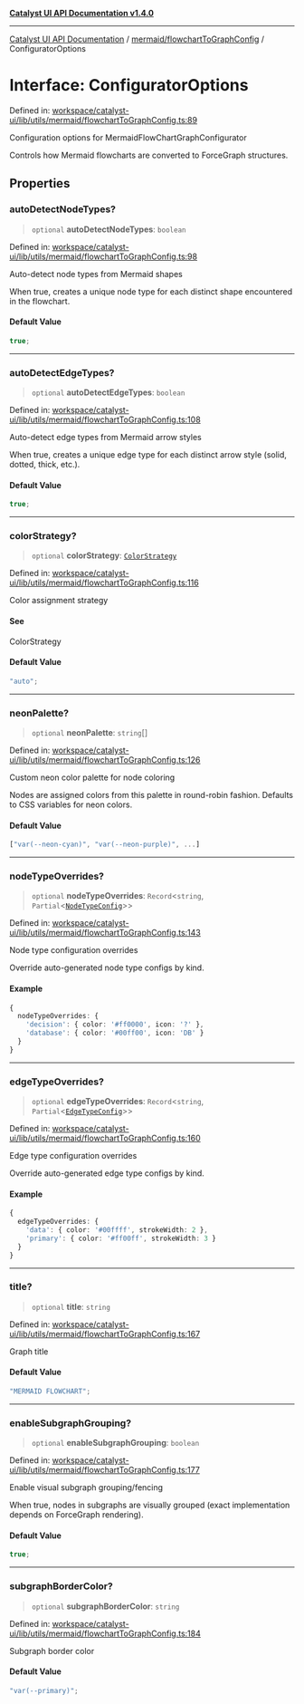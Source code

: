 [**Catalyst UI API Documentation v1.4.0**](../../../README.md)

---

[Catalyst UI API Documentation](../../../README.md) / [mermaid/flowchartToGraphConfig](../README.md) / ConfiguratorOptions

# Interface: ConfiguratorOptions

Defined in: [workspace/catalyst-ui/lib/utils/mermaid/flowchartToGraphConfig.ts:89](https://github.com/TheBranchDriftCatalyst/catalyst-ui/blob/main/lib/utils/mermaid/flowchartToGraphConfig.ts#L89)

Configuration options for MermaidFlowChartGraphConfigurator

Controls how Mermaid flowcharts are converted to ForceGraph structures.

## Properties

### autoDetectNodeTypes?

> `optional` **autoDetectNodeTypes**: `boolean`

Defined in: [workspace/catalyst-ui/lib/utils/mermaid/flowchartToGraphConfig.ts:98](https://github.com/TheBranchDriftCatalyst/catalyst-ui/blob/main/lib/utils/mermaid/flowchartToGraphConfig.ts#L98)

Auto-detect node types from Mermaid shapes

When true, creates a unique node type for each distinct shape
encountered in the flowchart.

#### Default Value

```ts
true;
```

---

### autoDetectEdgeTypes?

> `optional` **autoDetectEdgeTypes**: `boolean`

Defined in: [workspace/catalyst-ui/lib/utils/mermaid/flowchartToGraphConfig.ts:108](https://github.com/TheBranchDriftCatalyst/catalyst-ui/blob/main/lib/utils/mermaid/flowchartToGraphConfig.ts#L108)

Auto-detect edge types from Mermaid arrow styles

When true, creates a unique edge type for each distinct arrow
style (solid, dotted, thick, etc.).

#### Default Value

```ts
true;
```

---

### colorStrategy?

> `optional` **colorStrategy**: [`ColorStrategy`](../type-aliases/ColorStrategy.md)

Defined in: [workspace/catalyst-ui/lib/utils/mermaid/flowchartToGraphConfig.ts:116](https://github.com/TheBranchDriftCatalyst/catalyst-ui/blob/main/lib/utils/mermaid/flowchartToGraphConfig.ts#L116)

Color assignment strategy

#### See

ColorStrategy

#### Default Value

```ts
"auto";
```

---

### neonPalette?

> `optional` **neonPalette**: `string`[]

Defined in: [workspace/catalyst-ui/lib/utils/mermaid/flowchartToGraphConfig.ts:126](https://github.com/TheBranchDriftCatalyst/catalyst-ui/blob/main/lib/utils/mermaid/flowchartToGraphConfig.ts#L126)

Custom neon color palette for node coloring

Nodes are assigned colors from this palette in round-robin fashion.
Defaults to CSS variables for neon colors.

#### Default Value

```ts
["var(--neon-cyan)", "var(--neon-purple)", ...]
```

---

### nodeTypeOverrides?

> `optional` **nodeTypeOverrides**: `Record`\<`string`, `Partial`\<[`NodeTypeConfig`](../../../ForceGraph/config/types/interfaces/NodeTypeConfig.md)\>\>

Defined in: [workspace/catalyst-ui/lib/utils/mermaid/flowchartToGraphConfig.ts:143](https://github.com/TheBranchDriftCatalyst/catalyst-ui/blob/main/lib/utils/mermaid/flowchartToGraphConfig.ts#L143)

Node type configuration overrides

Override auto-generated node type configs by kind.

#### Example

```typescript
{
  nodeTypeOverrides: {
    'decision': { color: '#ff0000', icon: '?' },
    'database': { color: '#00ff00', icon: 'DB' }
  }
}
```

---

### edgeTypeOverrides?

> `optional` **edgeTypeOverrides**: `Record`\<`string`, `Partial`\<[`EdgeTypeConfig`](../../../ForceGraph/config/types/interfaces/EdgeTypeConfig.md)\>\>

Defined in: [workspace/catalyst-ui/lib/utils/mermaid/flowchartToGraphConfig.ts:160](https://github.com/TheBranchDriftCatalyst/catalyst-ui/blob/main/lib/utils/mermaid/flowchartToGraphConfig.ts#L160)

Edge type configuration overrides

Override auto-generated edge type configs by kind.

#### Example

```typescript
{
  edgeTypeOverrides: {
    'data': { color: '#00ffff', strokeWidth: 2 },
    'primary': { color: '#ff00ff', strokeWidth: 3 }
  }
}
```

---

### title?

> `optional` **title**: `string`

Defined in: [workspace/catalyst-ui/lib/utils/mermaid/flowchartToGraphConfig.ts:167](https://github.com/TheBranchDriftCatalyst/catalyst-ui/blob/main/lib/utils/mermaid/flowchartToGraphConfig.ts#L167)

Graph title

#### Default Value

```ts
"MERMAID FLOWCHART";
```

---

### enableSubgraphGrouping?

> `optional` **enableSubgraphGrouping**: `boolean`

Defined in: [workspace/catalyst-ui/lib/utils/mermaid/flowchartToGraphConfig.ts:177](https://github.com/TheBranchDriftCatalyst/catalyst-ui/blob/main/lib/utils/mermaid/flowchartToGraphConfig.ts#L177)

Enable visual subgraph grouping/fencing

When true, nodes in subgraphs are visually grouped
(exact implementation depends on ForceGraph rendering).

#### Default Value

```ts
true;
```

---

### subgraphBorderColor?

> `optional` **subgraphBorderColor**: `string`

Defined in: [workspace/catalyst-ui/lib/utils/mermaid/flowchartToGraphConfig.ts:184](https://github.com/TheBranchDriftCatalyst/catalyst-ui/blob/main/lib/utils/mermaid/flowchartToGraphConfig.ts#L184)

Subgraph border color

#### Default Value

```ts
"var(--primary)";
```
